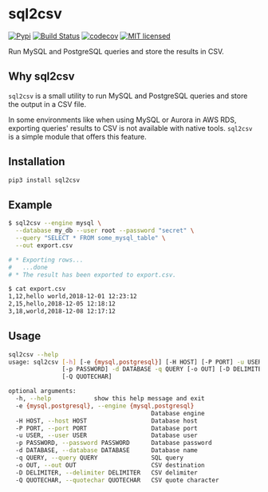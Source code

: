 # sql2csv

[![Pypi](https://img.shields.io/pypi/v/sql2csv.svg)](https://pypi.org/project/sql2csv)
[![Build Status](https://travis-ci.org/gabfl/sql2csv.svg?branch=master)](https://travis-ci.org/gabfl/sql2csv)
[![codecov](https://codecov.io/gh/gabfl/sql2csv/branch/master/graph/badge.svg)](https://codecov.io/gh/gabfl/sql2csv)
[![MIT licensed](https://img.shields.io/badge/license-MIT-green.svg)](https://raw.githubusercontent.com/gabfl/sql2csv/master/LICENSE)

Run MySQL and PostgreSQL queries and store the results in CSV.

## Why sql2csv

`sql2csv` is a small utility to run MySQL and PostgreSQL queries and store the output in a CSV file.

In some environments like when using MySQL or Aurora in AWS RDS, exporting queries' results to CSV is not available with native tools. `sql2csv` is a simple module that offers this feature.

## Installation

```bash
pip3 install sql2csv
```

## Example

```bash
$ sql2csv --engine mysql \
  --database my_db --user root --password "secret" \
  --query "SELECT * FROM some_mysql_table" \
  --out export.csv

# * Exporting rows...
#   ...done
# * The result has been exported to export.csv.

$ cat export.csv 
1,12,hello world,2018-12-01 12:23:12
2,15,hello,2018-12-05 12:18:12
3,18,world,2018-12-08 12:17:12
```

## Usage

```bash
sql2csv --help
usage: sql2csv [-h] [-e {mysql,postgresql}] [-H HOST] [-P PORT] -u USER
               [-p PASSWORD] -d DATABASE -q QUERY [-o OUT] [-D DELIMITER]
               [-Q QUOTECHAR]

optional arguments:
  -h, --help            show this help message and exit
  -e {mysql,postgresql}, --engine {mysql,postgresql}
                                        Database engine
  -H HOST, --host HOST                  Database host
  -P PORT, --port PORT                  Database port
  -u USER, --user USER                  Database user
  -p PASSWORD, --password PASSWORD      Database password
  -d DATABASE, --database DATABASE      Database name
  -q QUERY, --query QUERY               SQL query
  -o OUT, --out OUT                     CSV destination
  -D DELIMITER, --delimiter DELIMITER   CSV delimiter
  -Q QUOTECHAR, --quotechar QUOTECHAR   CSV quote character
```